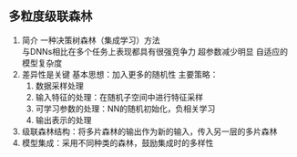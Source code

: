 ## 多粒度级联森林
1. 简介
一种决策树森林（集成学习）方法  
与DNNs相比在多个任务上表现都具有很强竞争力
超参数减少明显
自适应的模型复杂度
2. 差异性是关键
 基本思想：加入更多的随机性
 主要策略：
   1. 数据采样处理
   2. 输入特征的处理：在随机子空间中进行特征采样
   3. 可学习参数的处理：NN的随机初始化，负相关学习
   4. 输出表示的处理
3. 级联森林结构：将多片森林的输出作为新的输入，传入另一层的多片森林
4. 模型集成：采用不同种类的森林，鼓励集成时的多样性